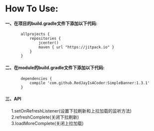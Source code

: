 # How To Use:
  #### 一、在项目的build.gradle文件下添加以下代码:
           allprojects {
               repositories {
                   jcenter()
                   maven { url "https://jitpack.io" }
               }
           } 
  #### 二、在module的build.gradle文件下添加以下代码:
           dependencies {
	      	   compile 'com.github.RedJayIsACoder:SimpleBanner:1.3.1'
           }
  #### 三、API<br/>
  &nbsp;&nbsp;&nbsp;&nbsp;&nbsp;1.setOnRefreshListener(设置下拉刷新和上拉加载的监听方法)<br/>
  &nbsp;&nbsp;&nbsp;&nbsp;&nbsp;2.refreshComplete(关闭下拉刷新)<br/>
  &nbsp;&nbsp;&nbsp;&nbsp;&nbsp;3.loadMoreComplete(关闭上拉加载)<br/>


